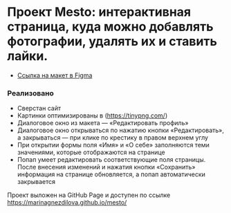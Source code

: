 # Проект Mesto: интерактивная страница, куда можно добавлять фотографии, удалять их и ставить лайки.

* [Ссылка на макет в Figma](https://www.figma.com/file/2cn9N9jSkmxD84oJik7xL7/JavaScript.-Sprint-4?node-id=0%3A1)

### Реализовано

* Сверстан сайт
* Картинки оптимизированы в (https://tinypng.com/)
* Диалоговое окно из макета — «Редактировать профиль»
* Диалоговое окно открываться по нажатию кнопки «Редактировать», а закрываться — при клике по крестику в правом верхнем углу
* При открытии формы поля «Имя» и «О себе» заполняются теми значениями, которые отображаются на странице
* Попап умеет редактировать соответствующие поля страницы. После внесения изменений и нажатия кнопки «Сохранить» информация на странице обновляется, а попап автоматически закрывается

Проект выложен на GitHub Page и доступен по ссылке https://marinagnezdilova.github.io/mesto/

